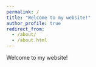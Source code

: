 ```yaml
---
permalink: /
title: "Welcome to my website!"
author_profile: true
redirect_from: 
  - /about/
  - /about.html
---
```

Welcome to my website!
